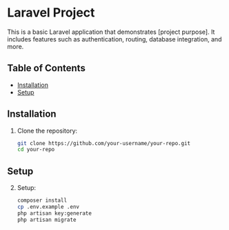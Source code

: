 # Laravel Project

This is a basic Laravel application that demonstrates [project purpose]. It includes features such as authentication, routing, database integration, and more.

## Table of Contents

- [Installation](#installation)
- [Setup](#setup)

## Installation

1. Clone the repository:

   ```bash
   git clone https://github.com/your-username/your-repo.git
   cd your-repo
   ```

## Setup

2. Setup:

   ```bash
   composer install
   cp .env.example .env
   php artisan key:generate
   php artisan migrate
   ```
